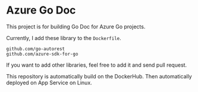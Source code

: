 Azure Go Doc
===
This project is for building Go Doc for Azure Go projects.

Currently, I add these library to the `Dockerfile`. 

```
github.com/go-autorest
github.com/azure-sdk-for-go
```

If you want to add other libraries, feel free to add it and send pull request.

This repository is automatically build on the DockerHub. Then automatically deployed on App Service on Linux.

